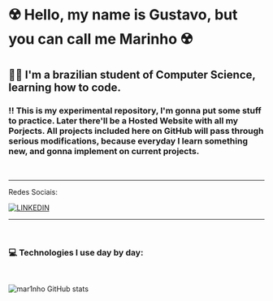 
# ☢️ Hello, my name is Gustavo, but you can call me Marinho ☢️

## 🙋‍♂️ I'm a brazilian student of Computer Science, learning how to code.

### ‼️ This is my experimental repository, I'm gonna put some stuff to practice. Later there'll be a Hosted Website with all my Porjects. All projects included here on GitHub will pass through serious modifications, because everyday I learn something new, and gonna implement on current projects.

<br/>

_______________________________________________________________________
 Redes Sociais: <br> 

 [![LINKEDIN](https://img.shields.io/badge/LinkedIn-0077B5?style=for-the-badge&logo=linkedin&logoColor=white)](https://www.linkedin.com/in/gustavo-marinho-435526157/)
_______________________________________________________________________
<br/>

### 💻 Technologies I use day by day:
<br/>

![mar1nho GitHub stats](https://github-readme-stats.vercel.app/api/top-langs/?username=mar1nho&theme=blue-green)

<div style="display: inline-block"><br/>
    
</div>

